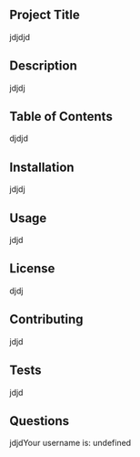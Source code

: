 
## Project Title
jdjdjd
## Description
jdjdj
## Table of Contents
djdjd
## Installation
jdjdj
## Usage
jdjd
## License
djdj
## Contributing
jdjd
## Tests
jdjd
## Questions
jdjdYour username is: undefined
